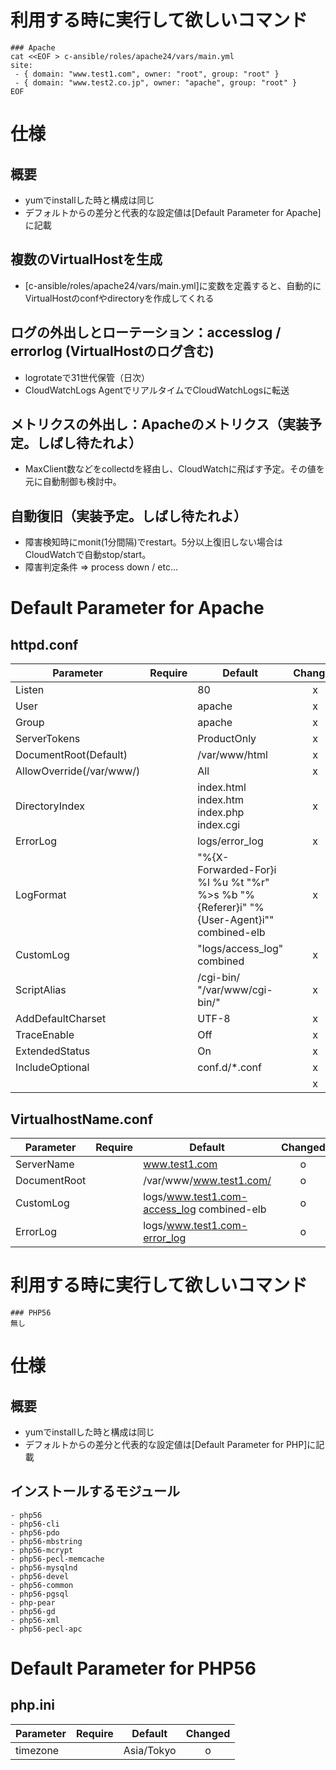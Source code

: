 # 利用する時に実行して欲しいコマンド
    ### Apache
    cat <<EOF > c-ansible/roles/apache24/vars/main.yml
    site:
     - { domain: "www.test1.com", owner: "root", group: "root" }
     - { domain: "www.test2.co.jp", owner: "apache", group: "root" }
    EOF

# 仕様
## 概要
* yumでinstallした時と構成は同じ
* デフォルトからの差分と代表的な設定値は[Default Parameter for Apache]に記載

## 複数のVirtualHostを生成
* [c-ansible/roles/apache24/vars/main.yml]に変数を定義すると、自動的にVirtualHostのconfやdirectoryを作成してくれる

## ログの外出しとローテーション：accesslog / errorlog (VirtualHostのログ含む)
* logrotateで31世代保管（日次）
* CloudWatchLogs AgentでリアルタイムでCloudWatchLogsに転送

## メトリクスの外出し：Apacheのメトリクス（実装予定。しばし待たれよ）
* MaxClient数などをcollectdを経由し、CloudWatchに飛ばす予定。その値を元に自動制御も検討中。

## 自動復旧（実装予定。しばし待たれよ）
* 障害検知時にmonit(1分間隔)でrestart。5分以上復旧しない場合はCloudWatchで自動stop/start。
* 障害判定条件 => process down / etc...

# Default Parameter for Apache
## httpd.conf
|Parameter|Require|Default|Changed|
| ------- |:-----:|-------|:-----:|
|Listen   |       |80     |x      |
|User     |       |apache |x      |
|Group    |       |apache |x      |
|ServerTokens|       |ProductOnly|x      |
|DocumentRoot(Default)|       |/var/www/html|x      |
|AllowOverride(/var/www/)|       |All|x      |
|DirectoryIndex|       |index.html index.htm index.php index.cgi|x      |
|ErrorLog|       |logs/error_log|x      |
|LogFormat|       |"%{X-Forwarded-For}i %l %u %t \"%r\" %>s %b \"%{Referer}i\" \"%{User-Agent}i\"" combined-elb|x      |
|CustomLog|       |"logs/access_log" combined|x      |
|ScriptAlias|       |/cgi-bin/ "/var/www/cgi-bin/"|x      |
|AddDefaultCharset|       |UTF-8|x      |
|TraceEnable|       |Off|x      |
|ExtendedStatus|       |On|x      |
|IncludeOptional|       |conf.d/*.conf|x      |
||       ||x      |

## VirtualhostName.conf
|Parameter|Require|Default|Changed|
| ------- |:-----:|-------|:-----:|
|ServerName   |       |www.test1.com                                 |o      |
|DocumentRoot |       |/var/www/www.test1.com/                       |o      |
|CustomLog    |       |logs/www.test1.com-access_log combined-elb|o      |
|ErrorLog     |       |logs/www.test1.com-error_log              |o      |

# 利用する時に実行して欲しいコマンド
    ### PHP56
    無し

# 仕様
## 概要
* yumでinstallした時と構成は同じ
* デフォルトからの差分と代表的な設定値は[Default Parameter for PHP]に記載

## インストールするモジュール
    - php56
    - php56-cli
    - php56-pdo
    - php56-mbstring
    - php56-mcrypt
    - php56-pecl-memcache
    - php56-mysqlnd
    - php56-devel
    - php56-common
    - php56-pgsql
    - php-pear
    - php56-gd
    - php56-xml
    - php56-pecl-apc

# Default Parameter for PHP56
## php.ini
|Parameter|Require|Default|Changed|
| ------- |:-----:|-------|:-----:|
|timezone |       |Asia/Tokyo|o      |